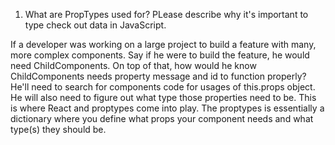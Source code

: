 1. What are PropTypes used for?  PLease describe why it's important to type check out data in JavaScript.

If a developer was working on a large project to build a feature with many, more complex components.  Say if he were to build the feature, he would need ChildComponents.  On top of that, how would he know ChildComponents needs property message and id to function properly?  He'll need to search for components code for usages of this.props object.  He will also need to figure out what type those properties need to be.  This is where React and proptypes come into play.  The proptypes is essentially a dictionary where you define what props your component needs and what type(s) they should be.